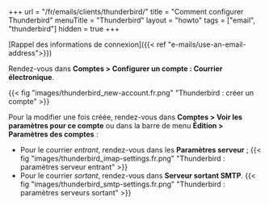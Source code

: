 +++
url = "/fr/emails/clients/thunderbird/"
title = "Comment configurer Thunderbird"
menuTitle = "Thunderbird"
layout = "howto"
tags = ["email", "thunderbird"]
hidden = true
+++

[Rappel des informations de connexion]({{< ref "e-mails/use-an-email-address">}})

Rendez-vous dans **Comptes > Configurer un compte : Courrier électronique**.

{{< fig "images/thunderbird_new-account.fr.png" "Thunderbird : créer un compte" >}}

Pour la modifier une fois créée, rendez-vous dans **Comptes > Voir les paramètres pour ce compte** ou dans la barre de menu **Édition > Paramètres des comptes** :

- Pour le courrier _entrant_, rendez-vous dans les **Paramètres serveur** ;
{{< fig "images/thunderbird_imap-settings.fr.png" "Thunderbird : paramètres serveur entrant" >}}
- Pour le courrier _sortant_, rendez-vous dans **Serveur sortant SMTP**.
{{< fig "images/thunderbird_smtp-settings.fr.png" "Thunderbird : paramètres serveurs sortant" >}}
